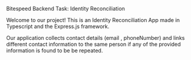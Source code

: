 Bitespeed Backend Task: Identity Reconciliation

Welcome to our project! This is an Identity Reconciliation App made in Typescript and the Express.js framework.

Our application collects contact details (email , phoneNumber) and links  different contact information to the same person if any of the provided information is found to be be repeated.

